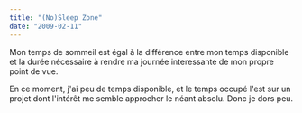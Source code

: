 ```yaml
---
title: "(No)Sleep Zone"
date: "2009-02-11"
---
```


Mon temps de sommeil est égal à la différence entre mon temps disponible et la durée nécessaire à rendre ma journée interessante de mon propre point de vue.

En ce moment, j'ai peu de temps disponible, et le temps occupé l'est sur un projet dont l'intérêt me semble approcher le néant absolu. Donc je dors peu.
